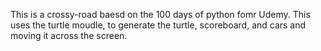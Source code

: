 This is a crossy-road baesd on the 100 days of python fomr Udemy. This uses the turtle moudle, to generate the turtle, scoreboard, and cars and moving it across the screen.
